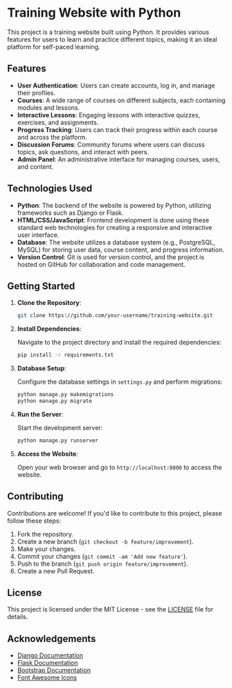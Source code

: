 # Training Website with Python

This project is a training website built using Python. It provides various features for users to learn and practice different topics, making it an ideal platform for self-paced learning.

## Features

- **User Authentication**: Users can create accounts, log in, and manage their profiles.
- **Courses**: A wide range of courses on different subjects, each containing modules and lessons.
- **Interactive Lessons**: Engaging lessons with interactive quizzes, exercises, and assignments.
- **Progress Tracking**: Users can track their progress within each course and across the platform.
- **Discussion Forums**: Community forums where users can discuss topics, ask questions, and interact with peers.
- **Admin Panel**: An administrative interface for managing courses, users, and content.

## Technologies Used

- **Python**: The backend of the website is powered by Python, utilizing frameworks such as Django or Flask.
- **HTML/CSS/JavaScript**: Frontend development is done using these standard web technologies for creating a responsive and interactive user interface.
- **Database**: The website utilizes a database system (e.g., PostgreSQL, MySQL) for storing user data, course content, and progress information.
- **Version Control**: Git is used for version control, and the project is hosted on GitHub for collaboration and code management.

## Getting Started

1. **Clone the Repository**:

    ```bash
    git clone https://github.com/your-username/training-website.git
    ```

2. **Install Dependencies**:

    Navigate to the project directory and install the required dependencies:

    ```bash
    pip install -r requirements.txt
    ```

3. **Database Setup**:

    Configure the database settings in `settings.py` and perform migrations:

    ```bash
    python manage.py makemigrations
    python manage.py migrate
    ```

4. **Run the Server**:

    Start the development server:

    ```bash
    python manage.py runserver
    ```

5. **Access the Website**:

    Open your web browser and go to `http://localhost:8000` to access the website.

## Contributing

Contributions are welcome! If you'd like to contribute to this project, please follow these steps:

1. Fork the repository.
2. Create a new branch (`git checkout -b feature/improvement`).
3. Make your changes.
4. Commit your changes (`git commit -am 'Add new feature'`).
5. Push to the branch (`git push origin feature/improvement`).
6. Create a new Pull Request.

## License

This project is licensed under the MIT License - see the [LICENSE](LICENSE) file for details.

## Acknowledgements

- [Django Documentation](https://docs.djangoproject.com/en/stable/)
- [Flask Documentation](https://flask.palletsprojects.com/en/2.1.x/)
- [Bootstrap Documentation](https://getbootstrap.com/docs/5.1/getting-started/introduction/)
- [Font Awesome Icons](https://fontawesome.com/icons?d=gallery)
